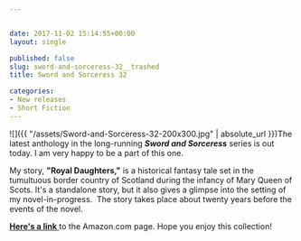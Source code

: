 ```yaml
---


date: 2017-11-02 15:14:55+00:00
layout: single

published: false
slug: sword-and-sorceress-32__trashed
title: Sword and Sorceress 32

categories:
- New releases
- Short Fiction
---
```


![]({{ "/assets/Sword-and-Sorceress-32-200x300.jpg" | absolute_url }})The latest anthology in the long-running _**Sword and Sorceress**_ series is out today. I am very happy to be a part of this one.

My story, **"Royal Daughters,"** is a historical fantasy tale set in the tumultuous border country of Scotland during the infancy of Mary Queen of Scots. It's a standalone story, but it also gives a glimpse into the setting of my novel-in-progress.  The story takes place about twenty years before the events of the novel.

[**Here's a link** ](https://tinyurl.com/y7cce6b9)to the Amazon.com page. Hope you enjoy this collection!
